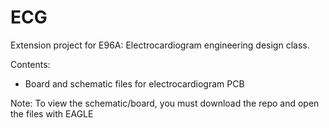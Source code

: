 # ECG
Extension project for E96A: Electrocardiogram engineering design class.

Contents:
- Board and schematic files for electrocardiogram PCB

Note: To view the schematic/board, you must download the repo and open the files with EAGLE
